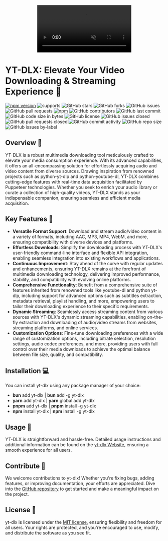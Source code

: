 <div style="text-align: center;">
    <video src="https://github.com/yt-dlx/yt-dlx/assets/160623192/f34ef79b-236a-49cf-bce2-dc617793a5f4" autoplay loop muted style="max-width: 100%; height: auto;"></video>
</div>

# YT-DLX: Elevate Your Video Downloading & Streaming Experience 🚀

[![npm version](https://img.shields.io/npm/v/yt-dlx.svg)](https://www.npmjs.com/package/yt-dlx)
![supports](https://img.shields.io/badge/supports-Linux%20%7C%20Mac%20%7C%20WSL-green)
![GitHub stars](https://img.shields.io/github/stars/yt-dlx/yt-dlx?style=social)
![GitHub forks](https://img.shields.io/github/forks/yt-dlx/yt-dlx?style=social)
![GitHub issues](https://img.shields.io/github/issues/yt-dlx/yt-dlx)
![GitHub pull requests](https://img.shields.io/github/issues-pr/yt-dlx/yt-dlx)
![npm](https://img.shields.io/npm/dt/yt-dlx)
![GitHub contributors](https://img.shields.io/github/contributors/yt-dlx/yt-dlx)
![GitHub last commit](https://img.shields.io/github/last-commit/yt-dlx/yt-dlx)
![GitHub code size in bytes](https://img.shields.io/github/languages/code-size/yt-dlx/yt-dlx)
![GitHub license](https://img.shields.io/github/license/yt-dlx/yt-dlx)
![GitHub issues closed](https://img.shields.io/github/issues-closed-raw/yt-dlx/yt-dlx)
![GitHub pull requests closed](https://img.shields.io/github/issues-pr-closed-raw/yt-dlx/yt-dlx)
![GitHub commit activity](https://img.shields.io/github/commit-activity/m/yt-dlx/yt-dlx)
![GitHub repo size](https://img.shields.io/github/repo-size/yt-dlx/yt-dlx)
![GitHub issues by-label](https://img.shields.io/github/issues/yt-dlx/yt-dlx/bug)

## Overview 🌟

YT-DLX is a robust multimedia downloading tool meticulously crafted to elevate
your media consumption experience. With its advanced capabilities, it offers an
all-encompassing solution for effortlessly acquiring audio and video content
from diverse sources. Drawing inspiration from renowned projects such as
python-yt-dlp and python-youtube-dl, YT-DLX combines cutting-edge features with
real-time data acquisition facilitated by Puppeteer technologies. Whether you
seek to enrich your audio library or curate a collection of high-quality videos,
YT-DLX stands as your indispensable companion, ensuring seamless and efficient
media acquisition.

## Key Features 🔑

-   **Versatile Format Support**: Download and stream audio/video content in a
    variety of formats, including AAC, MP3, MP4, WebM, and more, ensuring
    compatibility with diverse devices and platforms.
-   **Effortless Downloads**: Simplify the downloading process with YT-DLX's
    user-friendly command-line interface and flexible API integration, enabling
    seamless integration into existing workflows and applications.
-   **Continuous Improvement**: Stay ahead of the curve with regular updates and
    enhancements, ensuring YT-DLX remains at the forefront of multimedia
    downloading technology, delivering improved performance, stability, and
    compatibility with evolving online platforms.
-   **Comprehensive Functionality**: Benefit from a comprehensive suite of
    features inherited from renowned tools like youtube-dl and python yt-dlp,
    including support for advanced options such as subtitles extraction,
    metadata retrieval, playlist handling, and more, empowering users to tailor
    their downloading experience to their specific requirements.
-   **Dynamic Streaming**: Seamlessly access streaming content from various
    sources with YT-DLX's dynamic streaming capabilities, enabling on-the-fly
    extraction and downloading of audio/video streams from websites, streaming
    platforms, and online services.
-   **Customization Options**: Fine-tune downloading preferences with a wide
    range of customization options, including bitrate selection, resolution
    settings, audio codec preferences, and more, providing users with full
    control over their media downloads to achieve the optimal balance between
    file size, quality, and compatibility.

## Installation 💻

You can install yt-dlx using any package manager of your choice:

-   **bun** add yt-dlx | **bun** add -g yt-dlx
-   **yarn** add yt-dlx | **yarn** global add yt-dlx
-   **pnpm** add yt-dlx | **pnpm** install -g yt-dlx
-   **npm** install yt-dlx | **npm** install -g yt-dlx

## Usage 🚀

YT-DLX is straightforward and hassle-free. Detailed usage instructions and
additional information can be found on the
[yt-dlx Website](https://yt-dlx-shovit.koyeb.app/), ensuring a smooth experience
for all users.

## Contribute 🤝

We welcome contributions to yt-dlx! Whether you're fixing bugs, adding features,
or improving documentation, your efforts are appreciated. Dive into the
[GitHub repository](https://github.com/yt-dlx/yt-dlx) to get started and make a
meaningful impact on the project.

## License 📝

yt-dlx is licensed under the
[MIT license](https://github.com/yt-dlx/yt-dlx/blob/main/LICENSE), ensuring
flexibility and freedom for all users. Your rights are protected, and you're
encouraged to use, modify, and distribute the software as you see fit.
